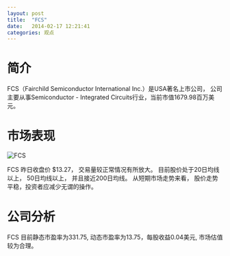 ```yaml
---
layout: post
title:  "FCS"
date:   2014-02-17 12:21:41
categories: 观点
---
```


# 简介
FCS（Fairchild Semiconductor International Inc.）是USA著名上市公司，
公司主要从事Semiconductor - Integrated Circuits行业，当前市值1679.98百万美元。

# 市场表现

![FCS](http://finviz.com/chart.ashx?t=FCS&ty=c&ta=1&p=d&s=l)

FCS 昨日收盘价 $13.27，
交易量较正常情况有所放大。
目前股价处于20日均线以上，
50日均线以上，
并且接近200日均线。
从短期市场走势来看，
股价走势平稳，投资者应减少无谓的操作。

# 公司分析
FCS 目前静态市盈率为331.75, 动态市盈率为13.75，每股收益0.04美元,
市场估值较为合理。
